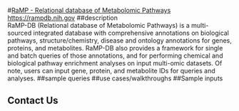 #[RaMP - Relational database of Metabolomic Pathways](https://rampdb.nih.gov/)
https://rampdb.nih.gov
##description<br>
RaMP-DB (Relational database of Metabolomic Pathways) is a multi-sourced integrated database with comprehensive annotations on biological pathways, structure/chemistry, disease and ontology annotations for genes, proteins, and metabolites. RaMP-DB also provides a framework for single and batch queries of those annotations, and for performing chemical and biological pathway enrichment analyses on input multi-omic datasets. Of note, users can input gene, protein, and metabolite IDs for queries and analyses.
##sample queries
##use cases/walkthroughs
##Sample inputs
## Contact Us <a id="contact-us"></a>

